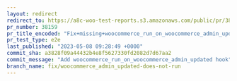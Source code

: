 ```yaml
---
layout: redirect
redirect_to: https://a8c-woo-test-reports.s3.amazonaws.com/public/pr/38159/e2e/index.html
pr_number: 38159
pr_title_encoded: "Fix+missing+woocommerce_run_on_woocommerce_admin_updated+hook+for+RemoteInboxNotificationsEngine+scheduled+action"
pr_test_type: e2e
last_published: "2023-05-08 09:28:49 +0000"
commit_sha: a3828f09a44432b4e8f5627330fd2082d7d67aa2
commit_message: "Add woocommerce_run_on_woocommerce_admin_updated hook"
branch_name: fix/woocommerce_admin_updated-does-not-run
---
```

